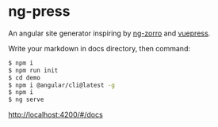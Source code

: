 # ng-press
An angular site generator inspiring by [ng-zorro](https://github.com/NG-ZORRO/ng-zorro-antd) and [vuepress](https://github.com/vuejs/vuepress).

Write your markdown in docs directory, then command: 
```bash
$ npm i
$ npm run init
$ cd demo
$ npm i @angular/cli@latest -g
$ npm i
$ ng serve
```
[http://localhost:4200/#/docs](http://localhost:4200/#/docs)
